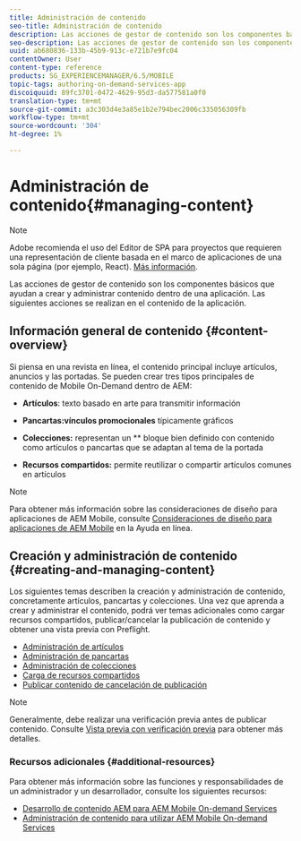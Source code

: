 ```yaml
---
title: Administración de contenido
seo-title: Administración de contenido
description: Las acciones de gestor de contenido son los componentes básicos que ayudan a crear y administrar contenido dentro de una aplicación. Siga esta página para obtener más información.
seo-description: Las acciones de gestor de contenido son los componentes básicos que ayudan a crear y administrar contenido dentro de una aplicación. Siga esta página para obtener más información.
uuid: ab680836-133b-45b9-913c-e721b7e9fc04
contentOwner: User
content-type: reference
products: SG_EXPERIENCEMANAGER/6.5/MOBILE
topic-tags: authoring-on-demand-services-app
discoiquuid: 89fc3701-0472-4629-95d3-da577581a0f0
translation-type: tm+mt
source-git-commit: a3c303d4e3a85e1b2e794bec2006c335056309fb
workflow-type: tm+mt
source-wordcount: '304'
ht-degree: 1%

---
```



# Administración de contenido{#managing-content}

>[!NOTE]
>
>Adobe recomienda el uso del Editor de SPA para proyectos que requieren una representación de cliente basada en el marco de aplicaciones de una sola página (por ejemplo, React). [Más información](/help/sites-developing/spa-overview.md).

Las acciones de gestor de contenido son los componentes básicos que ayudan a crear y administrar contenido dentro de una aplicación. Las siguientes acciones se realizan en el contenido de la aplicación.

## Información general de contenido {#content-overview}

Si piensa en una revista en línea, el contenido principal incluye artículos, anuncios y las portadas. Se pueden crear tres tipos principales de contenido de Mobile On-Demand dentro de AEM:

* **Artículos**: texto basado en arte para transmitir información
* **Pancartas:vínculos promocionales** típicamente gráficos
* **Colecciones:** representan un  ** bloque bien definido con contenido como artículos o pancartas que se adaptan al tema de la portada

* **Recursos compartidos:** permite reutilizar o compartir artículos comunes en artículos

>[!NOTE]
>
>Para obtener más información sobre las consideraciones de diseño para aplicaciones de AEM Mobile, consulte [Consideraciones de diseño para aplicaciones de AEM Mobile](https://helpx.adobe.com/digital-publishing-solution/help/design-app.html) en la Ayuda en línea.

## Creación y administración de contenido {#creating-and-managing-content}

Los siguientes temas describen la creación y administración de contenido, concretamente artículos, pancartas y colecciones. Una vez que aprenda a crear y administrar el contenido, podrá ver temas adicionales como cargar recursos compartidos, publicar/cancelar la publicación de contenido y obtener una vista previa con Preflight.

* [Administración de artículos](/help/mobile/mobile-on-demand-managing-articles.md)
* [Administración de pancartas](/help/mobile/mobile-on-demand-managing-banners.md)
* [Administración de colecciones](/help/mobile/mobile-on-demand-managing-collections.md)
* [Carga de recursos compartidos](/help/mobile/mobile-on-demand-shared-resources.md)
* [Publicar contenido de cancelación de publicación](/help/mobile/mobile-on-demand-publishing-unpublishing.md)

>[!NOTE]
>
>Generalmente, debe realizar una verificación previa antes de publicar contenido. Consulte [Vista previa con verificación previa](/help/mobile/aem-mobile-manage-ondemand-services.md) para obtener más detalles.

### Recursos adicionales {#additional-resources}

Para obtener más información sobre las funciones y responsabilidades de un administrador y un desarrollador, consulte los siguientes recursos:

* [Desarrollo de contenido AEM para AEM Mobile On-demand Services](/help/mobile/aem-mobile-on-demand.md)
* [Administración de contenido para utilizar AEM Mobile On-demand Services](/help/mobile/aem-mobile.md)

